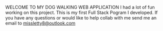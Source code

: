 WELCOME TO MY DOG WALKING WEB APPLICATION
I had a lot of fun working on this project. 
This is my first Full Stack Pogram I developed.
If you have any questions or would like to help collab with me send me an email to missletty8@outlook.com
